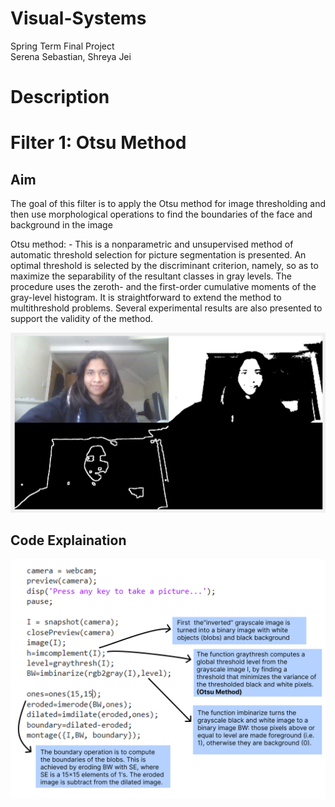 # Visual-Systems
Spring Term Final Project  
Serena Sebastian, Shreya Jei

# Description



# Filter 1: Otsu Method
## Aim
The goal of this filter is to apply the Otsu method for image thresholding and then use morphological operations to find the boundaries of the face and background in the image

Otsu method: - This is a nonparametric and unsupervised method of automatic threshold selection for picture segmentation is presented. An optimal threshold is selected by the discriminant criterion, namely, so as to maximize the separability of the resultant classes in gray levels. The procedure uses the zeroth- and the first-order cumulative moments of the gray-level histogram. It is straightforward to extend the method to multithreshold problems. Several experimental results are also presented to support the validity of the method.

![Alt text](https://github.com/shreyajei/Visual-Systems/blob/main/image.png)

## Code Explaination
![Alt text](https://github.com/shreyajei/Visual-Systems/blob/main/otsumethod_code.png)


